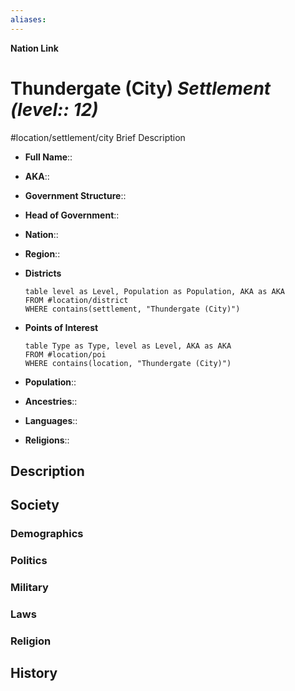 ```yaml
---
aliases: 
---
```

**Nation Link**
# Thundergate (City) *Settlement (level:: 12)*
#location/settlement/city 
Brief Description

- **Full Name**:: 
- **AKA**:: 
- **Government Structure**:: 
- **Head of Government**:: 

- **Nation**:: 
- **Region**:: 
- **Districts**
	```dataview
	table level as Level, Population as Population, AKA as AKA
	FROM #location/district 
	WHERE contains(settlement, "Thundergate (City)")
	```
- **Points of Interest**
	```dataview
	table Type as Type, level as Level, AKA as AKA
	FROM #location/poi 
	WHERE contains(location, "Thundergate (City)")
	```
- **Population**:: 
- **Ancestries**:: 
- **Languages**:: 
- **Religions**:: 

## Description

## Society
### Demographics

### Politics

### Military

### Laws

### Religion

## History